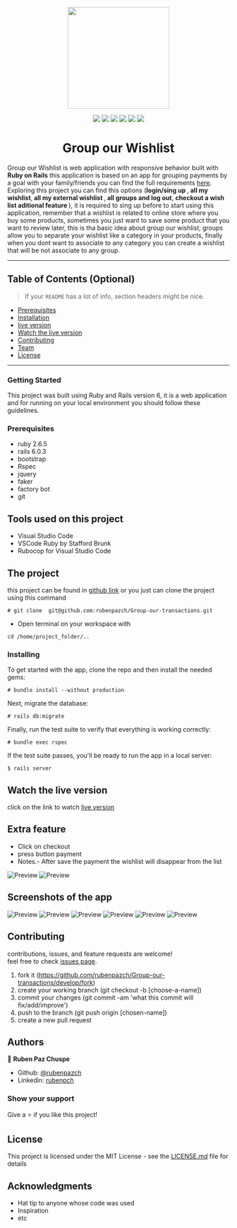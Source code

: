 <p align="center">
    <img src="./images/phone-wishlist.png"
        height="230">
</p>
<p align="center">
    <a href="https://img.shields.io/badge/Microverse-blueviolet" alt="Contributors">
        <img src="https://img.shields.io/badge/Microverse-blueviolet" /></a>
    <a href="https://ruby-doc.org/core-2.7.0/Array.html" alt="Ruby">
        <img src="https://img.shields.io/badge/Ruby-2.6.5-blue" /></a>
    <a href="https://rubyonrails.org/" alt="Rails">
        <img src="https://img.shields.io/badge/Rails-6.0.3-blue" /></a>
    <a href="https://www.rubydoc.info/gems/bootstrap-sass/3.3.6" alt="Bootstrap-sass">
        <img src="https://img.shields.io/badge/Bootstrap--sass-3.4.1-lightgrey" /></a>
    <a href="https://rspec.info/documentation/" alt="Rspec-rails">
        <img src="https://img.shields.io/badge/Rspec--rails-4.0.0-orange" /></a>
    <a href="https://rubygems.org/gems/pg/versions/0.18.4?locale=es" alt="Postgresql">
        <img src="https://img.shields.io/badge/Postgresql-2.0-yellow" /></a>
</p>


<p align="center">
    <h1 align="center"> Group our Wishlist   </h1>    
</p>

Group our Wishlist is web application with responsive behavior
built with <b>Ruby on Rails</b> this application is based on an app for grouping payments by a goal with your family/friends you can find the full requirements  <a href="https://www.notion.so/microverse/Group-our-transactions-ccea2b6642664540a70de9f30bdff4ce" alt="Requirements">here</a>. Exploring this project you can find this options (<b>login/sing up  </b>,<b> all my wishlist</b>,<b> all my external wishlist </b>,<b> all groups and log out</b>, <b> checkout a wish list aditional feature </b>), it is required to sing up before to start using this application, remember that a wishlist is related to online store where you buy some products, sometimes you just want to save some product that you want to review later, this is tha basic idea about group our wishlist, groups allow you to separate your wishlist like a category in your products, finally when you dont want to associate to any category you can create a wishlist that will be not associate to any group.

---


## Table of Contents (Optional)

> If your `README` has a lot of info, section headers might be nice.

- [Prerequisites](##Prerequisites)
- [Installation](#Installing)
- [live version](#Watch-the-live-version)
- [Watch the live version](#Watch-the-live-version)
- [Contributing](#Contributing)
- [Team](#authors)
- [License](#license)


---


### Getting Started

This project was built using Ruby and Rails version 6, it is a web application and for running on your local environment you should follow these guidelines.

### Prerequisites

- ruby 2.6.5
- rails 6.0.3
- bootstrap 
- Rspec 
- jquery
- faker
- factory bot
- git

## Tools used on this project

- Visual Studio Code
- VSCode Ruby by Stafford Brunk
- Rubocop for Visual Studio Code

## The project

this project can be found in [github link](https://github.com/rubenpazch/Group-our-transactions) or you just can clone the project using this command 



```
# git clone  git@github.com:rubenpazch/Group-our-transactions.git
```

+ Open terminal on your workspace with

```
cd /home/project_folder/..
```

### Installing


To get started with the app, clone the repo and then install the needed gems:

```
# bundle install --without production
```

Next, migrate the database:

```
# rails db:migrate
```

Finally, run the test suite to verify that everything is working correctly:

```
# bundle exec rspec
```

If the test suite passes, you'll be ready to run the app in a local server:

```
$ rails server
```




## Watch the live version


click on the link to watch [live version](https://morning-taiga-75196.herokuapp.com/)


## Extra feature

+ Click on checkout 
+ press button payment
+ Notes.- After save the payment the wishlist will disappear from the list

![Preview](/docs/checkout.png)
![Preview](/docs/payment.png)

## Screenshots of the app

![Preview](/docs/login.png)
![Preview](/docs/register.png)
![Preview](/docs/new.png)
![Preview](/docs/profile.png)
![Preview](/docs/login-register.png)
![Preview](/docs/save-wislist.png)

## Contributing

contributions, issues, and feature requests are welcome!<br/>feel free to check [issues page](https://github.com/rubenpazch/Group-our-transactions/issues).

1. fork it (https://github.com/rubenpazch/Group-our-transactions/develop/fork)
2. create your working branch (git checkout -b [choose-a-name])
3. commit your changes (git commit -am 'what this commit will fix/add/improve')
4. push to the branch (git push origin [chosen-name])
5. create a new pull request




## Authors

👤 **Ruben Paz Chuspe**

- Github: [@rubenpazch](https://github.com/rubenpazch)
- Linkedin: [rubenpch](https://www.linkedin.com/in/rubenpch/)


### Show your support

Give a ⭐️ if you like this project!


## License

This project is licensed under the MIT License - see the [LICENSE.md](LICENSE.md) file for details

## Acknowledgments

* Hat tip to anyone whose code was used
* Inspiration
* etc
